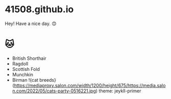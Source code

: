 # 41508.github.io
Hey! Have a nice day. 😊
# 🐱
- British Shorthair
- Ragdoll
- Scottish Fold
- Munchkin
- Birman
!{cat breeds}(https://mediaproxy.salon.com/width/1200/height/675/https://media.salon.com/2022/05/cats-party-0516221.jpg)
theme: jeykll-primer
